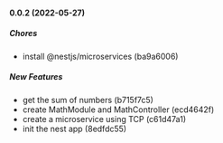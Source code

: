 #### 0.0.2 (2022-05-27)

##### Chores

*  install @nestjs/microservices (ba9a6006)

##### New Features

*  get the sum of numbers (b715f7c5)
*  create MathModule and MathController (ecd4642f)
*  create a microservice using TCP (c61d47a1)
*  init the nest app (8edfdc55)

